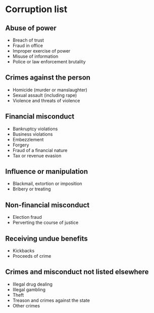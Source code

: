# Corruption list

## Abuse of power

- Breach of trust
- Fraud in office
- Improper exercise of power
- Misuse of information
- Police or law enforcement brutality

## Crimes against the person

- Homicide (murder or manslaughter)
- Sexual assault (including rape)
- Violence and threats of violence

## Financial misconduct

- Bankruptcy violations
- Business violations
- Embezzlement
- Forgery
- Fraud of a financial nature
- Tax or revenue evasion

## Influence or manipulation

- Blackmail, extortion or imposition
- Bribery or treating

## Non-financial misconduct

- Election fraud
- Perverting the course of justice

## Receiving undue benefits

- Kickbacks
- Proceeds of crime

## Crimes and misconduct not listed elsewhere

- Illegal drug dealing
- Illegal gambling
- Theft
- Treason and crimes against the state
- Other crimes
